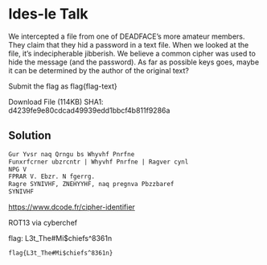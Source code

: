 # Ides-le Talk 

We intercepted a file from one of DEADFACE’s more amateur members. 
They claim that they hid a password in a text file. 
When we looked at the file, it’s indecipherable jibberish. 
We believe a common cipher was used to hide the message (and the password). 
As far as possible keys goes, maybe it can be determined by the author of the original text?

Submit the flag as flag{flag-text}

Download File (114KB)
SHA1: d4239fe9e80cdcad49939edd1bbcf4b811f9286a

## Solution

```txt
Gur Yvsr naq Qrngu bs Whyvhf Pnrfne
Funxrfcrner ubzrcntr | Whyvhf Pnrfne | Ragver cynl
NPG V
FPRAR V. Ebzr. N fgerrg.
Ragre SYNIVHF, ZNEHYYHF, naq pregnva Pbzzbaref
SYNIVHF
```

https://www.dcode.fr/cipher-identifier

ROT13 via cyberchef

flag: L3t_The#Mi$chiefs^8361n

`flag{L3t_The#Mi$chiefs^8361n}`